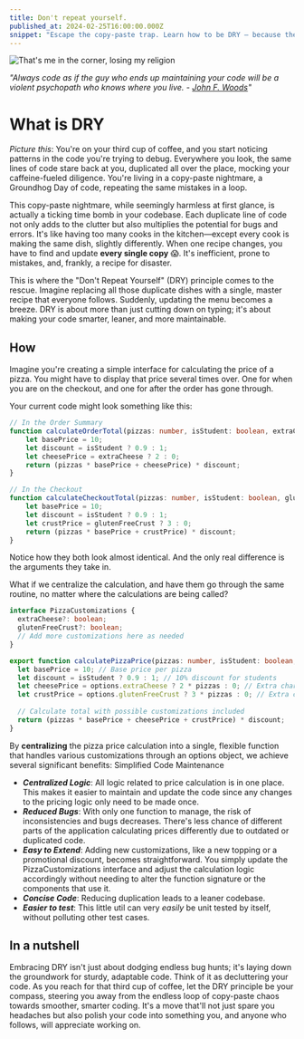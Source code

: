 ```yaml
---
title: Don't repeat yourself.
published_at: 2024-02-25T16:00:00.000Z
snippet: "Escape the copy-paste trap. Learn how to be DRY — because the only thing cornier than using 'DRY' as a pun is not using it in your code."
---
```


![That's me in the corner, losing my religion](../blog-images/dry.webp)

_"Always code as if the guy who ends up maintaining your code will be a violent psychopath who knows where you live. - [John F. Woods](https://groups.google.com/g/comp.lang.c++/c/rYCO5yn4lXw/m/oITtSkZOtoUJ)"_

# What is DRY

_Picture this_: You're on your third cup of coffee, and you start noticing patterns in the code you're trying to debug. 
Everywhere you look, the same lines of code stare back at you, duplicated all over the place, mocking your caffeine-fueled diligence. You're living in a copy-paste nightmare, a Groundhog Day of code, repeating the same mistakes in a loop.


This copy-paste nightmare, while seemingly harmless at first glance, is actually a ticking time bomb in your codebase. 
Each duplicate line of code not only adds to the clutter but also multiplies the potential for bugs and errors. 
It's like having too many cooks in the kitchen—except every cook is making the same dish, slightly differently. 
When one recipe changes, you have to find and update **every single copy** 😱. It's inefficient, prone to mistakes, and, frankly, a recipe for disaster.

This is where the "Don't Repeat Yourself" (DRY) principle comes to the rescue. 
Imagine replacing all those duplicate dishes with a single, master recipe that everyone follows. 
Suddenly, updating the menu becomes a breeze. DRY is about more than just cutting down on typing; it's about making your code smarter, leaner, and more maintainable.

## How

Imagine you're creating a simple interface for calculating the price of a pizza. You might have to display that price several times over. One for when you are on the checkout, and one for after the order has gone through. 

Your current code might look something like this:

```typescript
// In the Order Summary
function calculateOrderTotal(pizzas: number, isStudent: boolean, extraCheese: boolean): number {
    let basePrice = 10;
    let discount = isStudent ? 0.9 : 1;
    let cheesePrice = extraCheese ? 2 : 0;
    return (pizzas * basePrice + cheesePrice) * discount;
}

// In the Checkout
function calculateCheckoutTotal(pizzas: number, isStudent: boolean, glutenFreeCrust: boolean): number {
    let basePrice = 10;
    let discount = isStudent ? 0.9 : 1;
    let crustPrice = glutenFreeCrust ? 3 : 0;
    return (pizzas * basePrice + crustPrice) * discount;
}
 ```

Notice how they both look almost identical. And the only real difference is the arguments they take in. 

What if we centralize the calculation, and have them go through the same routine, no matter where the calculations are being called?

```typescript
interface PizzaCustomizations {
  extraCheese?: boolean;
  glutenFreeCrust?: boolean;
  // Add more customizations here as needed
}

export function calculatePizzaPrice(pizzas: number, isStudent: boolean, options: PizzaCustomizations = {}): number {
  let basePrice = 10; // Base price per pizza
  let discount = isStudent ? 0.9 : 1; // 10% discount for students
  let cheesePrice = options.extraCheese ? 2 * pizzas : 0; // Extra charge for cheese, per pizza
  let crustPrice = options.glutenFreeCrust ? 3 * pizzas : 0; // Extra charge for gluten-free crust, per pizza
  
  // Calculate total with possible customizations included
  return (pizzas * basePrice + cheesePrice + crustPrice) * discount;
}
```

By **centralizing** the pizza price calculation into a single, flexible function that handles various customizations through an options object, we achieve several significant benefits:
Simplified Code Maintenance

- _**Centralized Logic**_: All logic related to price calculation is in one place. This makes it easier to maintain and update the code since any changes to the pricing logic only need to be made once.
- **_Reduced Bugs_**: With only one function to manage, the risk of inconsistencies and bugs decreases. There's less chance of different parts of the application calculating prices differently due to outdated or duplicated code.
- **_Easy to Extend_**: Adding new customizations, like a new topping or a promotional discount, becomes straightforward. You simply update the PizzaCustomizations interface and adjust the calculation logic accordingly without needing to alter the function signature or the components that use it.
- **_Concise Code_**: Reducing duplication leads to a leaner codebase.
- **_Easier to test_**: This little util can very _easily_ be unit tested by itself, without polluting other test cases.

## In a nutshell 
Embracing DRY isn't just about dodging endless bug hunts; it's laying down the groundwork for sturdy, adaptable code. 
Think of it as decluttering your code. As you reach for that third cup of coffee, let the DRY principle be your compass, steering you away from the endless loop of copy-paste chaos towards smoother, smarter coding. It's a move that'll not just spare you headaches but also polish your code into something you, and anyone who follows, will appreciate working on.



